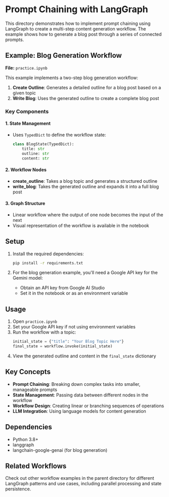 # Prompt Chaining with LangGraph

This directory demonstrates how to implement prompt chaining using LangGraph to create a multi-step content generation workflow. The example shows how to generate a blog post through a series of connected prompts.

## Example: Blog Generation Workflow

**File:** `practice.ipynb`

This example implements a two-step blog generation workflow:
1. **Create Outline**: Generates a detailed outline for a blog post based on a given topic
2. **Write Blog**: Uses the generated outline to create a complete blog post

### Key Components

#### 1. State Management
- Uses `TypedDict` to define the workflow state:
  ```python
  class BlogState(TypedDict):
      title: str
      outline: str
      content: str
  ```

#### 2. Workflow Nodes
- **create_outline**: Takes a blog topic and generates a structured outline
- **write_blog**: Takes the generated outline and expands it into a full blog post

#### 3. Graph Structure
- Linear workflow where the output of one node becomes the input of the next
- Visual representation of the workflow is available in the notebook

## Setup

1. Install the required dependencies:
   ```bash
   pip install -r requirements.txt
   ```

2. For the blog generation example, you'll need a Google API key for the Gemini model:
   - Obtain an API key from Google AI Studio
   - Set it in the notebook or as an environment variable

## Usage

1. Open `practice.ipynb`
2. Set your Google API key if not using environment variables
3. Run the workflow with a topic:
   ```python
   initial_state = {"title": "Your Blog Topic Here"}
   final_state = workflow.invoke(initial_state)
   ```
4. View the generated outline and content in the `final_state` dictionary

## Key Concepts

- **Prompt Chaining**: Breaking down complex tasks into smaller, manageable prompts
- **State Management**: Passing data between different nodes in the workflow
- **Workflow Design**: Creating linear or branching sequences of operations
- **LLM Integration**: Using language models for content generation

## Dependencies

- Python 3.8+
- langgraph
- langchain-google-genai (for blog generation)

## Related Workflows

Check out other workflow examples in the parent directory for different LangGraph patterns and use cases, including parallel processing and state persistence.
